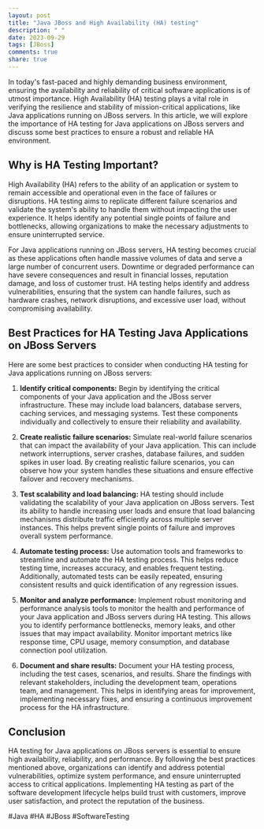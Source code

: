 ```yaml
---
layout: post
title: "Java JBoss and High Availability (HA) testing"
description: " "
date: 2023-09-29
tags: [JBoss]
comments: true
share: true
---
```


In today's fast-paced and highly demanding business environment, ensuring the availability and reliability of critical software applications is of utmost importance. High Availability (HA) testing plays a vital role in verifying the resilience and stability of mission-critical applications, like Java applications running on JBoss servers. In this article, we will explore the importance of HA testing for Java applications on JBoss servers and discuss some best practices to ensure a robust and reliable HA environment.

## Why is HA Testing Important?

High Availability (HA) refers to the ability of an application or system to remain accessible and operational even in the face of failures or disruptions. HA testing aims to replicate different failure scenarios and validate the system's ability to handle them without impacting the user experience. It helps identify any potential single points of failure and bottlenecks, allowing organizations to make the necessary adjustments to ensure uninterrupted service.

For Java applications running on JBoss servers, HA testing becomes crucial as these applications often handle massive volumes of data and serve a large number of concurrent users. Downtime or degraded performance can have severe consequences and result in financial losses, reputation damage, and loss of customer trust. HA testing helps identify and address vulnerabilities, ensuring that the system can handle failures, such as hardware crashes, network disruptions, and excessive user load, without compromising availability.

## Best Practices for HA Testing Java Applications on JBoss Servers

Here are some best practices to consider when conducting HA testing for Java applications running on JBoss servers:

1. **Identify critical components:** Begin by identifying the critical components of your Java application and the JBoss server infrastructure. These may include load balancers, database servers, caching services, and messaging systems. Test these components individually and collectively to ensure their reliability and availability.

2. **Create realistic failure scenarios:** Simulate real-world failure scenarios that can impact the availability of your Java application. This can include network interruptions, server crashes, database failures, and sudden spikes in user load. By creating realistic failure scenarios, you can observe how your system handles these situations and ensure effective failover and recovery mechanisms.

3. **Test scalability and load balancing:** HA testing should include validating the scalability of your Java application on JBoss servers. Test its ability to handle increasing user loads and ensure that load balancing mechanisms distribute traffic efficiently across multiple server instances. This helps prevent single points of failure and improves overall system performance.

4. **Automate testing process:** Use automation tools and frameworks to streamline and automate the HA testing process. This helps reduce testing time, increases accuracy, and enables frequent testing. Additionally, automated tests can be easily repeated, ensuring consistent results and quick identification of any regression issues.

5. **Monitor and analyze performance:** Implement robust monitoring and performance analysis tools to monitor the health and performance of your Java application and JBoss servers during HA testing. This allows you to identify performance bottlenecks, memory leaks, and other issues that may impact availability. Monitor important metrics like response time, CPU usage, memory consumption, and database connection pool utilization.

6. **Document and share results:** Document your HA testing process, including the test cases, scenarios, and results. Share the findings with relevant stakeholders, including the development team, operations team, and management. This helps in identifying areas for improvement, implementing necessary fixes, and ensuring a continuous improvement process for the HA infrastructure.

## Conclusion

HA testing for Java applications on JBoss servers is essential to ensure high availability, reliability, and performance. By following the best practices mentioned above, organizations can identify and address potential vulnerabilities, optimize system performance, and ensure uninterrupted access to critical applications. Implementing HA testing as part of the software development lifecycle helps build trust with customers, improve user satisfaction, and protect the reputation of the business.

#Java #HA #JBoss #SoftwareTesting